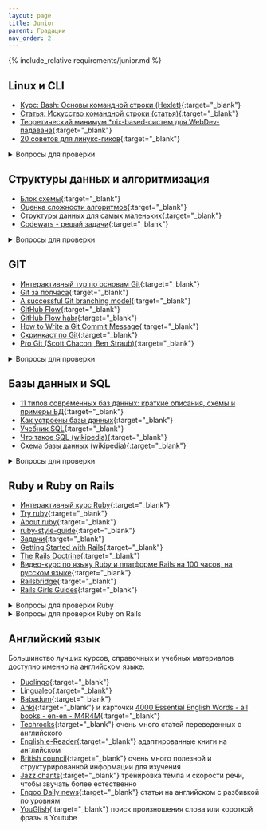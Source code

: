 ```yaml
---
layout: page
title: Junior
parent: Градации
nav_order: 2
---
```

  
{% include_relative requirements/junior.md %}

## Linux и CLI

* [Курс: Bash: Основы командной строки (Hexlet)](https://ru.hexlet.io/courses/bash?ref=62000){:target="_blank"}
* [Статья: Искусство командной строки (статья)](https://github.com/jlevy/the-art-of-command-line/blob/master/README-ru.md){:target="_blank"}
* [Теоретический минимум *nix-based-систем для WebDev-падавана](https://habr.com/ru/company/dataart/blog/243563/){:target="_blank"}
* [20 советов для линукс-гиков](https://habr.com/ru/post/55121/){:target="_blank"}

<details><summary markdown='span'>Вопросы для проверки</summary>

- [ ] Какая разница между UNIX и LINUX?
- [ ] Что такое BASH?
    - [ ] Что делает команда `cd /src/`?
    - [ ] Что делает команда `ls -lha`?
    - [ ] Как выйти из vim?
    - [ ] Что делает команда `touch one.txt`?
    - [ ] Что делает команда `cp -R one two`?
    - [ ] Что делает команда `mv one two`?
    - [ ] Что делает команда `rm -rf one`?
    - [ ] Что делает команда `pwd`?
    - [ ] Что делает команда `cat one.txt`?
    - [ ] Что делает команда `tac one.txt`?
    - [ ] Что делает команда `tail one.txt`?
    - [ ] Что делает команда `tail -f one.txt`?

</details>

## Структуры данных и алгоритмизация

  * [Блок схемы](http://www.proglearning.ru/programming/progbasics/progbasics_les2.html){:target="_blank"}
  * [Оценка сложности алгоритмов](https://tproger.ru/articles/computational-complexity-explained/){:target="_blank"}
  * [Структуры данных для самых маленьких](https://habrahabr.ru/post/310794/){:target="_blank"}
  * [Codewars - решай задачи](https://www.codewars.com/){:target="_blank"}
 
<details><summary markdown='span'>Вопросы для проверки</summary>

  - [ ] Расскажите про структуры данных?      
     * Списки
     * Хеш-таблица
     * Стек
     * Очередь
     * Граф
     * Связный список
     * Деревья
     * Двоичное дерево поиска

</details>

## GIT

  * [Интерактивный тур по основам Git](https://githowto.com/ru){:target="_blank"}
  * [Git за полчаса](https://proglib.io/p/git-for-half-an-hour/){:target="_blank"}
  * [A successful Git branching model](https://nvie.com/posts/a-successful-git-branching-model/){:target="_blank"}
  * [GitHub Flow](https://guides.github.com/introduction/flow/){:target="_blank"}
  * [GitHub Flow habr](https://habr.com/ru/post/189046/){:target="_blank"}
  * [How to Write a Git Commit Message](https://chris.beams.io/posts/git-commit/){:target="_blank"}
  * [Скринкаст по Git](https://learn.javascript.ru/screencast/git#intro-starting-video){:target="_blank"}
  * [Pro Git (Scott Chacon, Ben Straub)](https://git-scm.com/book/ru/v2){:target="_blank"}

<details><summary markdown='span'>Вопросы для проверки</summary>

  - [ ] Что такое система управления версиями?
  - [ ] Установка, инициализация локального репозитория. Основные консольные команды. gitignore.
  - [ ] Однострочные и многострочные коммиты.
  - [ ] Работа с удаленным репозиторием.
  - [ ] Чем Github отличить от Git?
  - [ ] Как проверьте состояние репозитория?
  - [ ] Что такое индексация изменений?
  - [ ] Что такое ветка и зачем они нужны
  - [ ] Ошибка в комментарии к коммиту. Как отменить?
  - [ ] Как отменить последний коммит?
  - [ ] В чём разница между «git pull» и «git fetch»?
  - [ ] Как отменить «git add» до коммита?
  - [ ] Как добавить пустую директорию в репозиторий?
  - [ ] Git stash
  - [ ] Разные схемы ветвления Gitflow, Github flow
  - [ ] Как правильно писать сообщение к коммитам? Что стоит туда включать? А что нет?

</details>

## Базы данных и SQL

* [11 типов современных баз данных: краткие описания, схемы и примеры БД](https://proglib.io/p/11-tipov-sovremennyh-baz-dannyh-kratkie-opisaniya-shemy-i-primery-bd-2020-01-07){:target="_blank"}
* [Как устроены базы данных](https://habr.com/ru/company/oleg-bunin/blog/358984/){:target="_blank"}
* [Учебник SQL](https://learndb.ru/articles){:target="_blank"}
* [Что такое SQL (wikipedia)](https://ru.wikipedia.org/wiki/SQL){:target="_blank"}
* [Схема базы данных (wikipedia)](https://ru.wikipedia.org/wiki/%D0%A1%D1%85%D0%B5%D0%BC%D0%B0_%D0%B1%D0%B0%D0%B7%D1%8B_%D0%B4%D0%B0%D0%BD%D0%BD%D1%8B%D1%85){:target="_blank"}

<details><summary markdown='span'>Вопросы для проверки</summary>

- [ ] Как создавать и удалять базы данных, таблицы
- [ ] Как добавлять, обновлять и удалять записи
- [ ] Что такое схема (SCHEMA)
- [ ] WHERE
- [ ] LIMIT, OFFSET
- [ ] ORDER BY
- [ ] GROUP BY
- [ ] JOIN
- [ ] Подзапросы
</details>

## Ruby и Ruby on Rails

  * [Интерактивный курс Ruby](https://ru.code-basics.com/languages/ruby){:target="_blank"}
  * [Try ruby](http://tryruby.org/levels/1/challenges/0){:target="_blank"}
  * [About ruby](https://www.ruby-lang.org/en/about/){:target="_blank"}
  * [ruby-style-guide](https://github.com/rubocop-hq/ruby-style-guide){:target="_blank"}
  * [Задачи](http://codekata.com/){:target="_blank"}
  * [Getting Started with Rails](https://guides.rubyonrails.org/getting_started.html){:target="_blank"}
  * [The Rails Doctrine](https://rubyonrails.org/doctrine/){:target="_blank"}
  * [Видео-курс по языку Ruby и платформе Rails на 100 часов, на русском языке](http://rubyschool.us/){:target="_blank"}
  * [Railsbridge](http://curriculum.railsbridge.org/docs/){:target="_blank"}
  * [Rails Girls Guides](http://rgua.github.io/){:target="_blank"}

<details><summary markdown='span'>Вопросы для проверки Ruby</summary>

#### Числа, операторы и выражения

  - [ ] Какая разница между Integer и Float?
  - [ ] Почему стоит быть осторожным при конвертировании Integer в Float и наоборот?
  - [ ] Какая разница между =, == и ===?
  - [ ] Как возводить в степень в Ruby?
  - [ ] Что такое range?
  - [ ] Как создать диапазон (range)?
  - [ ] Какая разница между (1..3) и (1…3)?
  - [ ] Какими тремя способами создать диапазон (range)?
  
#### Строки

  - [ ] Какая разница между двойными и одиночными кавычками?
  - [ ] Что такое интерполяция строки?
  - [ ] Что такое управляющие символы в Ruby?
  - [ ] Что такое разрыв строки?
  - [ ] Как сделать другие объекты строкой?
  - [ ] Как объединять строки?
  - [ ] Как получить доступ к отдельному символу в строке или к подстроке?
  - [ ] Как разделить строки на массивы?
  - [ ] Что общего между строками и массивами?
  - [ ] Как получить и «очистить» ввод строки от пользователя в командной строке?
  - [ ] Что значит «изменяемость строк» и почему оно имеет значение?
  - [ ] Что такое символ?
  - [ ] Чем символ отличается от строки?
  - [ ] Что такое регулярное выражение (RegEx)?
  - [ ] Как выровнять строку по центру или правому краю?
  
#### Массивы

  - [ ] Какие есть три способа создать массив?
  - [ ] Как заполнить массив значениями по умолчанию?
  - [ ] Как получать доступ к элементам массива?
  - [ ] Как получать доступ к группе элементов массива?
  - [ ] Как изменять элементы массива?
  - [ ] Как объединить массивы
  - [ ] Как найти элементы в одном массиве, которых нет в другом массиве?
  - [ ] Как найти значения в обоих массивах? (прим. пер. наверное имеются ввиду элементы которые присутствуют одновременно в обоих массивах)
  - [ ] Какая разница между push/pop и shift/unshift?
  - [ ] Что делает оператор << (shovel)?
  - [ ] В чем отличие между > arr.pop и >arr[-1]?
  - [ ] Чем отличается << или push одного массива в другой от простого сложения двух массивов?
  - [ ] Как удалять элементы массива?
  - [ ] Почему стоит быть осторожными при удалении элементов массива?
  - [ ] Как переводить массивы в строки?
  - [ ] Как переводить другие типы данных в массивы?
  - [ ] Как выяснить содержит ли массив заданное значение?
  - [ ] Как найти наибольший элемент в массиве?
  - [ ] Как найти наименьший элемент в массиве?
  - [ ] Как удалить дубликаты из массива?
  - [ ] Как узнать размер массива?
  - [ ] Как упорядочить массив?
  - [ ] Какие есть соглашения по именованию массивов?
  - [ ] Что хранить в массивах?
  
#### Хеши

  - [ ] Что такое хеш?
  - [ ] Что такое ключи и значения хеша?
  - [ ] Чем похожи хеш и массив?
  - [ ] Чем хеш отличается от массива?
  - [ ] Какие есть три способа создать хеш?
  - [ ] Что такое «рокет-хеш»?
  - [ ] Как получить доступ к элементу хеша?
  - [ ] Как изменить данные в хеше?
  - [ ] Какие данные удобно хранить в хеше?
  - [ ] Что такое хеши опций?
  - [ ] Как удалять данных из хеша?
  - [ ] Как складывать хеши?
  - [ ] Как получить список ключей или значений хеша?
  - [ ] Как узнать содержит ли хеш ключ или значение?
  - [ ] Что такое множество?
  
#### Дата и время

  - [ ] Как получить текущее время и дату?
  - [ ] Как найти только Год? Месяц? Час? Секунду? День недели?
  - [ ] Как создать объект Time для даты 12/25/2013?
  - [ ] Как найти сколько дней прошло между двумя Time's?
  - [ ] Какая разница между UTC, GMT и локальным временем?
  - [ ] Как узнать сколько времени было 100 секунд назад? 10 дней назад?
  
#### Прочий полезный материал

  - [ ] Что такое nil?
  - [ ] Как проверить является ли что-нибудь nil?
  - [ ] Какая разница между nil, blank и empty?
  - [ ] Являются ли следующие объекты nil или empty?
    ' ', '', [], [''], {}
  - [ ] Чем отличаются друг от друга puts, p и print?
  - [ ] Что такое параллельное присваивание?
  - [ ] Какой самый простой способ поменять значения двух переменных?
  
#### Условия и управление процессом исполнения

  - [ ] Что такое boolean?
  - [ ] Какие значения возвращают true?
  - [ ] Что вернут nil, 0, '0', '', 1, [], {} and -1, true или false?
  - [ ] Когда используется elsif?
  - [ ] Когда используется unless?
  - [ ] Что делает <=>?
  - [ ] Зачем может понадобиться определять свой метод <=>?
  - [ ] Что делают операторы `||, && и !`?
  - [ ] Что вернет вызов `puts('woah') || true`?
  - [ ] Что такое `||=`?
  - [ ] Что такое тернарный оператор?
  - [ ] Когда используется оператор case?
  
#### Итерации

  - [ ] Что делает loop?
  - [ ] Какими двумя способами можно определить блок кода?
  - [ ] Что такое индексная переменная?
  - [ ] Как вывести на экран каждый элемент массива [1,3,5,7] с помощью:
    * loop?
    * while?
    * for?
    * each?
    * times?
  - [ ] Какая разница между while и until?
  - [ ] Как остановить цикл?
  - [ ] Как пропустить следующую итерацию цикла?
  - [ ] Как запустить цикл заново?
  - [ ] Какие основные различия между ситуациями когда стоит использовать while или #timesили #each?
  - [ ] Что значит 'внутренные циклы' и когда их стоит использовать?
  
#### Блоки, Proc и лямбды

  - [ ] Чем блок схож с функцией?
  - [ ] Чем блок отличается от функции?
  - [ ] Какими двумя способами объявить блок?
  - [ ] Как вернуть данные из блока?
  - [ ] Что происходит когда вы включаете оператор return в блок?
  - [ ] Для чего стоит использовать блок вместо простого объявления метода?
  - [ ] Что делает yield?
  - [ ] Как передать аргументы в блок изнутри метода?
  - [ ] Как проверить вызывался ли блок?
  - [ ] Что такое proc?
  - [ ] Какая разница между proc и блоком?
  - [ ] Когда стоит использовать proc вместо блока?
  - [ ] Что такое замыкание (closure)?
  - [ ] Что такое лямбда?
  - [ ] Какая разница между лямбдой и proc?
  - [ ] Что такое Method (с большой М)?
  - [ ] Что Методы позволяют сделать такого, что возможно будет полезным в дальнейшем при разработке более продвинутых программ?
  
#### Перечисления (Enumerable) и модули

  - [ ] Что такое модули?
  - [ ] Чем полезны модули?
  - [ ] Что делает #each?
  - [ ] Что возвращает #each?
  - [ ] Что делает #map?
  - [ ] Что возвращает #map?
  - [ ] В чем разница между #map и #collect?
  - [ ] Что делает #select?
  - [ ] Что возвращает #select?
  - [ ] Какая разница между #each, #map и #select?
  - [ ] Что делает #inject?
  - [ ] Для чего можно использовать #inject?
  - [ ] Как проверить, удовлетворяет ли каждый элемент в хеше определенному условию?
  - [ ] Что будет, если ни один из элементов не удовлетворяет условию?
  - [ ] Что такое (в основном) enumerator?
  
#### Написание методов

  - [ ] Сколько вещей должен делать метод в идеале?
  - [ ] Какие типы объектов должен модифицировать метод?
  - [ ] Как стоит называть методы?
  - [ ] Что значит self?
  - [ ] Что надо сделать чтобы создать свой файл Ruby скрипта?
  - [ ] Как запустить свой Ruby скрипт из командной строки?
  - [ ] Как убедиться, что что ваш скрипт был запущен из командной строки?
  - [ ] Что делает 'shebang' строка?
  - [ ] Что делает require?
  - [ ] Что делает load?
  - [ ] В чем разница между load и require?
  - [ ] Как получить доступ к параметрам, которые были переданы файлу скрипта из командной строки?
  - [ ] Что делает #send?
  - [ ] Отличается ли использование #send от обычного вызова метода объекта?
  
#### Классы и методы

  - [ ] Что такое 'implicit return'?
  - [ ] Что такое класс?
  - [ ] В каких случаях необходимо использовать класс?
  - [ ] Как создать класс в коде?
  - [ ] Что такое экземпляр класса?
  - [ ] Чем различаются стили 'CamelCase' и 'snake_case'?
  - [ ] Как создать экземпляр класса?
  - [ ] Как установить состояние созданного экземпляра?
  - [ ] Что должен содержать метод #initialize?
  - [ ] Что такое метод класса?
  - [ ] Чем отличается метод класса от метода экземпляра класса?
  - [ ] Почему уже известные вам методы, вроде #count или #sort (и подобные) являются методами экземпляра?
  - [ ] В чем разница между объявлением метода класса и метода экземпляра?
  - [ ] В чем разница между вызовом метода класса и метода экземпляра?
  - [ ] Что такое переменная экземпляра?
  - [ ] В чем разница между переменной экземпляра и обычной переменной?
  - [ ] Для чего нужны методы 'getter' и 'setter'?
  - [ ] В чем их различие?
  - [ ] Как сделать переменные экземпляра доступными для чтения за пределами класса? Доступными для записи? Доступными для чтения и записи?
  - [ ] Может ли класс вызывать свои собственные методы?
  - [ ] В чем разница между использованием переменной класса и константы?
  - [ ] В чем различие между классом и модулем?
  - [ ] Когда следует использовать класс, но не модуль?
  - [ ] Как работает наследование?
  - [ ] Почему полезно наследование?
  - [ ] Как можно расширить класс? В чем смысл этого?
  - [ ] Что делает #super? В чем смысл его применения?
  
#### Область видимости

  - [ ] Что такое область видимости?
  - [ ] В каких частях кода вы можете использовать переменные?
  - [ ] Когда объявляется область видимости?
  - [ ] Когда методы видимы?
  - [ ] Что такое приватный метод?
  - [ ] Что такое защищенный метод?
  - [ ] В чем различие приватных и защищенных методов?
  - [ ] Что значит термин 'encapsulation'?
  
#### Работа с файлами и сериализованными данными

  - [ ] Какие два способа существуют для того, чтобы прочитать файл с жесткого диска в строку или массив в Ruby?
  - [ ] Какие три вещи становятся возможными или намного проще с сериализацией?
  - [ ] Что такое JSON?
  - [ ] Что такое YAML?
  - [ ] Как превратить Ruby объект в JSON?
  - [ ] Как превратить JSON в Ruby объект?

</details>
 
<details><summary markdown='span'>Вопросы для проверки Ruby on Rails</summary>

#### Routing

  - [ ] Что такое "root" маршрут? (Rails.root)
  - [ ] Разница между рельсовым RESTом для ресурса и обычным REST.
  - [ ] Перечислите семь REST маршрутов для ресурса.
  - [ ] Какие REST маршруты имеют тот же самый URL, но с другими методами?
  - [ ] Как указать ID или другую переменную в маршруте?
  - [ ] Какой легкий способ создать семь REST маршрутов в Rails?
  - [ ] Какой хелпер в Rails создает HTML ссылку?
  - [ ] Когда в маршрутизаторе следует использовать одиночный ресурс, а не множественные?
  - [ ] Для чего вы могли бы использовать вложенные маршруты?
  - [ ] Вложенные маршруты. В каком порядке вы указываете их соответствующие ID? Как они называются в params?
  - [ ] Зачем нужны маршруты "member"?
  - [ ] Зачем нужны маршруты "collection"?

#### Контроллеры

  - [ ] Почему важно то, как вы называете ваши контроллеры, модели и представления?
  - [ ] Где находится файл представления, который рендерится по умолчанию из контроллера?
  - [ ] В чем различие между #render и #redirect_to?
  - [ ] Прекращает ли метод выполнение или прерывается, когда доходит до #render или #redirect_to?
  - [ ] Что происходит при множественном рендере или перенаправлении?
  - [ ] Что такое Strong Parameters?
  - [ ] В каких случаях можно использовать хэш params напрямую, а когда следует использовать "белый список"?
  - [ ] Что делают #require и #permit?
  
#### View

  - [ ] Что такое макет (layout)?
  - [ ] В чем разница между шаблоном представления и макетом (view and layout)?
  - [ ] Что такое препроцессоры и шаблонизаторы?
  - [ ] Зачем они нужны (препроцессоры и шаблонизаторы)?
  - [ ] Какой получается тип файла после обработки препроцессором файлов *.html.erb, *.css.scss?
  - [ ] Какова разница между тэгами <%= и <%?
  - [ ] Что такое партиал (partial)?
  - [ ] Что такое хелпер (helper)?
  - [ ] Как вставить его в представление (partial in layout)?
  - [ ] Как отличить представление от партиала (view and partial)?
  - [ ] Как передать локальную переменную в партиал (partial)?
  
#### Asset Pipeline

  - [ ] Что такое "Asset Pipeline"?
  - [ ] Что такое "файлы манифеста"?
  - [ ] Зачем помещать файлы стилей в отдельные пространства имен?
  - [ ] Что значит "экранировать" HTML?
  
#### Active Record

  - [ ] Что такое ORM?
  - [ ] Почему Active Record более удобен, чем использование SQL?
  - [ ] Какие шаги необходимо сделать, чтобы создать с помощью Active Record новую строчку в таблице вашей базы данных?
  - [ ] Что такое схема данных (Schema)?

#### Forms

  - [ ] Как посмотреть, что было отправлено формой?
  - [ ] Что такое метка CSRF и почему она необходима?
  - [ ] Как вы ее создаете в Rails?
  - [ ] Почему так важен атрибут name в форме?
  - [ ] Как поместить атрибуты в одиночном хэше params?
  - [ ] Атрибуты в одиночном хэше params. Почему это полезно?
  - [ ] Что надо изменить/добавить в контроллере, чтобы получить вложенный хэш params?
  - [ ] Какие специальные тэги предоставляет Rails в #form_tag?
  - [ ] В чем различие между #form_tag и #form_for?
  - [ ] Как получить доступ к ошибкам при неудачном сохранении объекта модели?
  - [ ] Какой метод-помощник автоматически добавляет ошибки валидации в разметку?
  
#### Сессии, Куки и Аутентификация

  - [ ] Что такое сессия?
  - [ ] Чем сессии отличается от куков?
  - [ ] Для чего используется flash?
  - [ ] Что такое фильтры контроллеров и чем они полезны? (before_action)
  - [ ] Как запустить фильтр контроллера только для нескольких специфических действий? (before_action)
  - [ ] В чем разница между аутентификацией и авторизацией?
  - [ ] Чем удобен метод #has_secure_password?
  - [ ] Опишите вкратце, как произвести аутентификацию пользователя с помощью этого метода? (#has_secure_password)
  - [ ] Какие дополнительные действия (на высоком уровне) нужны, чтобы на самом деле "запомнить" пользователя после того, как он закрыл браузер?
  - [ ] Что за гем Devise и чем он полезен?
  
#### Active Record запросы

  - [ ] Что такое ActiveRecord::Relation?
  - [ ] Как отразить отношение (ActiveRecord::Relation) в виде массива?.
  - [ ] Как проверить, существует ли уже определенная запись в базе данных?
  - [ ] Чем полезно #find_by и как его использовать?
  - [ ] Какая разница между результатами, возвращаемыми с использованием запросов #where и #find?
  - [ ] Как объединять (join) таблицы в Rails?
  - [ ] Разница между join и include в Rails?
  - [ ] Когда можно использовать символы / хэши, а когда необходимо использовать строковые переменные в явном виде (explicit strings) в качестве параметров запроса?
  - [ ] Что такое Скоупы (Scopes) и для чего они нужны?
  
#### Продвинутый Active Record

  - [ ] Как обычно Rails узнает какие таблицу и внешний ключ использовать, когда вы используете ассоциацию (например, User.first.posts)?
  - [ ] Когда вам может потребоваться указать опцию :class_name в ассоциации?
  - [ ] Что насчет опции :foreign_key?
  - [ ] Что насчет опции :source?
  - [ ] Что такое полиморфная ассоциация и когда вам следует ее использовать?
  - [ ] Назовите 2 способа использования ассоциации для создания нового объекта вместо простого вызова YourObject.new? Чем они полезны? Какой из них предпочтительнее?
  - [ ] Как автоматически уничтожить все объекты-посты пользователя, если этот пользователь был удален?
  - [ ] Как задать ассоциацию, в которой один объект связан с другим объектом того же класса (такой тип связи называется self join), вроде пользователя, подписанного на другого пользователя?
  - [ ] Для чего используются коллбэки?
  - [ ] Назовите основные стадии жизненного цикла объекта Active Record.
  - [ ] Как создать "around"-коллбэк?
  - [ ] Как указать в частности для какого действия должен запускаться коллбэк?
  
### Почтовые рассыльщики (мэйлеры)

  - [ ] Что такое мэйлер?
  - [ ] Как создать его из командной строки?
  - [ ] Чем они похожи на контролллеры и модели?
  - [ ] Как передать переменную экземпляра из мэйлера в его представление?
  - [ ] Почему необходимы обе версии (текстовая и HTML) вашего письма?
  - [ ] Как отправить письмо напрямую из консоли Rails?
  - [ ] Чем хорош гем letter_opener?
  - [ ] Почему здесь не следует использовать помощник *_path в представлениях?

#### API

  - [ ] Как Rails понимает, какой тип файла вы ожидаете в ответ, когда посылаете HTTP-запрос.
  - [ ] В чем заключается цель метода #respond_to?
  - [ ] Как вернуть объект пользователя (User), при этом указать атрибуты, которые не хотите включать в этот объект (то есть, вы не можете просто вернуть User.first)? (#to_json)
  - [ ] Как указать действию контроллера, что требуется рендерить лишь сообщение об ошибке?
  - [ ] Как создать свое собственное сообщение об ошибке?
  - [ ] Почему вы не можете использовать методы аутентификации контроллера, основанные на сессиях, если хотите позволить программно подключаться к вашему API?
  - [ ] Что такое "Сервис-ориентированная архитектура"? (API)
  
#### Взаимодействие с внешними API

  - [ ] Swagger
  - [ ] Какие шаги вам почти всегда нужно будет проходить, настраивая ваше приложение для использования API?
  - [ ] Что такое ключ API?
  - [ ] Как избежать включения секретного ключа API в ваш репозиторий на Github (например, сохранения его в вашем коде)?
  - [ ] Почему важно знать, какую версию API вы используете?
  - [ ] Что такое RESTful API и почему он делает вашу жизнь проще?
  - [ ] Что такое (в общих чертах) OAuth?
  - [ ] Почему пользователь может предпочесть войти на ваш сайт через Facebook вместо того, чтобы зарегистрироваться через обычную регистрацию?
  - [ ] Как (в общих чертах) этот процесс выглядит с точки зрения пользователя?
  - [ ] Как (в общих чертах) этот процесс выглядит с вашей (разработчика приложения) точки зрения?
  - [ ] Что такое OmniAuth и почему это экономит вам кучу времени и нервов?

</details>
 
## Английский язык
Большинство лучших курсов, справочных и учебных материалов доступно именно на английском языке.

  * [Duolingo](https://www.duolingo.com/){:target="_blank"}
  * [Lingualeo](https://lingualeo.com/){:target="_blank"}
  * [Babadum](https://babadum.com/){:target="_blank"}
  * [Anki](http://ankisrs.net/){:target="_blank"} и карточки [4000 Essential English Words - all books - en-en - M4R4M](https://ankiweb.net/shared/info/1898344648){:target="_blank"}
  * [Techrocks](https://techrocks.ru){:target="_blank"} очень много статей переведенных с английского
  * [English e-Reader](https://english-e-reader.net/){:target="_blank"} адаптированные книги на английском
  * [British council](https://learnenglish.britishcouncil.org/){:target="_blank"} очень много полезной и структурированной информации для изучения
  * [Jazz chants](http://www.onestopenglish.com/skills/listening/jazz-chants/mp3-files-and-recording-scripts/){:target="_blank"} тренировка темпа и скорости речи, чтобы звучать более естественно
  * [Engoo Daily news](https://engoo.com/app/daily-news){:target="_blank"} статьи на английском с разбивкой по уровням
  * [YouGlish](https://youglish.com){:target="_blank"} поиск произношения слова или короткой фразы в Youtube
